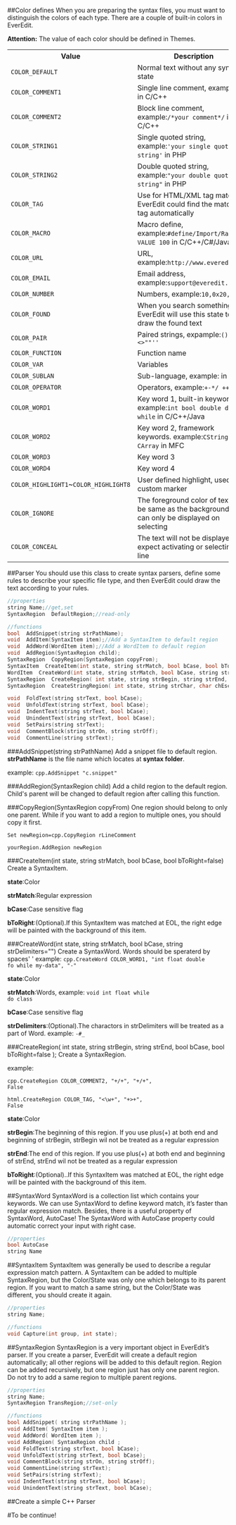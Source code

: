 ##Color defines
When you are preparing the syntax files, you must want to distinguish the colors of each type. There are a couple of built-in colors in EverEdit.

**Attention:** The value of each color should be defined in Themes.

<table>
  <tr>
		<th>Value</th>
		<th>Description</th>
	</tr>
	<tr>
		<td><code>COLOR_DEFAULT</code></td>
		<td>Normal text without any syntax state</td>
	</tr>
	<tr>
		<td><code>COLOR_COMMENT1</code></td>
		<td>Single line comment, example:<code>//</code> in C/C++</td>
	</tr>
	<tr>
		<td><code>COLOR_COMMENT2</code></td>
		<td>Block line comment, example:<code>/*your comment*/</code> in C/C++</td>
	</tr>
	<tr>
		<td><code>COLOR_STRING1</code></td>
		<td>Single quoted string, example:<code>'your single quoted string'</code> in PHP</td>
	</tr>
	<tr>
		<td><code>COLOR_STRING2</code></td>
		<td>Double quoted string, example:<code>"your double quoted string"</code> in PHP</td>
	</tr>
	<tr>
		<td><code>COLOR_TAG</code></td>
		<td>Use for HTML/XML tag match, EverEdit could find the matched tag automatically</td>
	</tr>
	<tr>
		<td><code>COLOR_MACRO</code></td>
		<td>Macro define, example:<code>#define/Import/Range VALUE 100</code> in C/C++/C#/Java</br></td>
	</tr>
	<tr>
		<td><code>COLOR_URL</code></td>
		<td>URL, example:<code>http://www.everedit.net</code></td>
	</tr>
	<tr>
		<td><code>COLOR_EMAIL</code></td>
		<td>Email address, example:<code>support@everedit.net</code></td>
	</tr>
	<tr>
		<td><code>COLOR_NUMBER</code></td>
		<td>Numbers, example:<code>10,0x20,1.35</code></td>
	</tr>
	<tr>
		<td><code>COLOR_FOUND</code></td>
		<td>When you search something, EverEdit will use this state to draw the found text</td>
	</tr>
	<tr>
		<td><code>COLOR_PAIR</code></td>
		<td>Paired strings, expample:<code>()[]{}<>""''</code></td>
	</tr>
	<tr>
		<td><code>COLOR_FUNCTION</code></td>
		<td>Function name</td>
	</tr>
	<tr>
		<td><code>COLOR_VAR</code></td>
		<td>Variables</td>
	</tr>
	<tr>
		<td><code>COLOR_SUBLAN</code></td>
		<td>Sub-language, example:<code><script></script></code> in HTML</td>
	</tr>
	<tr>
		<td><code>COLOR_OPERATOR</code></td>
		<td>Operators, example:<code>+-*/ ++ --</code></td>
	</tr>
	<tr>
		<td><code>COLOR_WORD1</code></td>
		<td>Key word 1, built-in keywords. example:<code>int bool double do while</code> in C/C++/Java</td>
	</tr>
	<tr>
		<td><code>COLOR_WORD2</code></td>
		<td>Key word 2, framework keywords. example:<code>CString CMap CArray</code> in MFC</td>
	</tr>
	<tr>
		<td><code>COLOR_WORD3</code></td>
		<td>Key word 3</td>
	</tr>
	<tr>
		<td><code>COLOR_WORD4</code></td>
		<td>Key word 4</td>
	</tr>
	<tr>
		<td>
		<code>COLOR_HIGHLIGHT1</code>~<code>COLOR_HIGHLIGHT8</code>
		</td>
		<td>User defined highlight, used for custom marker</td>
	</tr>
	<tr>
		<td><code>COLOR_IGNORE</code></td>
		<td>The foreground color of text will be same as the background. It can only be displayed on selecting</td>
	</tr>
	<tr>
		<td><code>COLOR_CONCEAL</code></td>
		<td>The text will not be displayed expect activating or selecting this line</td>
	</tr>
</table>

##Parser
You should use this class to create syntax parsers, define some rules to describe your specific file type, and then EverEdit could draw the text according to your rules.

```c++
//properties
string Name;//get,set
SyntaxRegion  DefaultRegion;//read-only

//functions
bool  AddSnippet(string strPathName);
void  AddItem(SyntaxItem item);//Add a SyntaxItem to default region
void  AddWord(WordItem item);//Add a WordItem to default region
void  AddRegion(SyntaxRegion child);
SyntaxRegion  CopyRegion(SyntaxRegion copyFrom);
SyntaxItem  CreateItem(int state, string strMatch, bool bCase, bool bToRight=false);
WordItem  CreateWord(int state, string strMatch, bool bCase, string strDelimiters="");
SyntaxRegion  CreateRegion( int state, string strBegin, string strEnd, bool bCase, bool bToRight=false );
SyntaxRegion  CreateStringRegion( int state, string strChar, char chEscape, bool mline );

void  FoldText(string strText, bool bCase);
void  UnfoldText(string strText, bool bCase);
void  IndentText(string strText, bool bCase);
void  UnindentText(string strText, bool bCase);
void  SetPairs(string strText);
void  CommentBlock(string strOn, string strOff);
void  CommentLine(string strText);
```

###AddSnippet(string strPathName)
Add a snippet file to default region. **strPathName** is the file name which locates at **syntax folder**.

example: <code>cpp.AddSnippet "c.snippet"</code>

###AddRegion(SyntaxRegion child)
Add a child region to the default region. Child's parent will be changed to default region after calling this function.

###CopyRegion(SyntaxRegion copyFrom)
One region should belong to only one parent. While if you want to add a region to multiple ones, you should copy it first.

<code>Set newRegion=cpp.CopyRegion rLineComment</code>

<code>yourRegion.AddRegion newRegion</code>

###CreateItem(int state, string strMatch, bool bCase, bool bToRight=false)
Create a SyntaxItem.

**state**:Color

**strMatch**:Regular expression

**bCase**:Case sensitive flag

**bToRight**:(Optional).If this SyntaxItem was matched at EOL, the right edge will be painted with the background of this item.

###CreateWord(int state, string strMatch, bool bCase, string strDelimiters="")
Create a SyntaxWord. Words should be speraterd by spaces' '
example: <code>cpp.CreateWord COLOR_WORD1, "int float double fo while my-data", "-"</code>

**state**:Color

**strMatch**:Words, example: <code>void int float while do class</code>

**bCase**:Case sensitive flag

**strDelimiters**:(Optional).The charactors in strDelimiters will be treated as a part of Word. example: <code>-#_</code>


###CreateRegion( int state, string strBegin, string strEnd, bool bCase, bool bToRight=false );
Create a SyntaxRegion.

example:

<code>cpp.CreateRegion COLOR_COMMENT2, "+/*+", "+*/+", False</code>

<code>html.CreateRegion COLOR_TAG, "<\w+", "+>+", False</code>

**state**:Color

**strBegin**:The beginning of this region. If you use plus(+) at both end and beginning of strBegin, strBegin wil not be treated as a regular expression

**strEnd**:The end of this region. If you use plus(+) at both end and beginning of strEnd, strEnd wil not be treated as a regular expression

**bToRight**:(Optional)..If this SyntaxItem was matched at EOL, the right edge will be painted with the background of this item.

##SyntaxWord
SyntaxWord is a collection list which contains your keywords. We can use SyntaxWord to define keyword match, it’s faster than regular expression match. Besides, there is a useful property of SyntaxWord, AutoCase! The SyntaxWord with AutoCase property could automatic correct your input with right case.

```c++
//properties
bool AutoCase
string Name
```
##SyntaxItem
SyntaxItem was generally be used to describe a regular expression match pattern. A SyntaxItem can be added to multiple SyntaxRegion, but the Color/State was only one which belongs to its parent region. If you want to match a same string, but the Color/State was different, you should create it again.
```c++
//properties
string Name;

//functions
void Capture(int group, int state);
```

##SyntaxRegion
SyntaxRegion is a very important object in EverEdit’s parser. If you create a parser, EverEdit will create a default region automatically; all other regions will be added to this default region. Region can be added recursively, but one region just has only one parent region. Do not try to add a same region to multiple parent regions.

```c++
//properties
string Name;
SyntaxRegion TransRegion;//set-only

//functions
bool AddSnippet( string strPathName );
void AddItem( SyntaxItem item );
void AddWord( WordItem item );
void AddRegion( SyntaxRegion child ;
void FoldText(string strText, bool bCase);
void UnfoldText(string strText, bool bCase);
void CommentBlock(string strOn, string strOff);
void CommentLine(string strText);
void SetPairs(string strText);
void IndentText(string strText, bool bCase);
void UnindentText(string strText, bool bCase);
```

##Create a simple C++ Parser


#To be continue!
